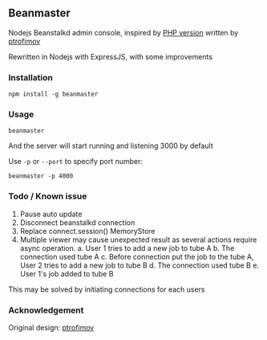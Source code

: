 ## Beanmaster

Nodejs Beanstalkd admin console, inspired by [PHP version](https://github.com/ptrofimov/beanstalk_console) written by [ptrofimov](https://github.com/ptrofimov)

Rewritten in Nodejs with ExpressJS, with some improvements

### Installation

```
npm install -g beanmaster
```

### Usage

```
beanmaster
```

And the server will start running and listening 3000 by default

Use `-p` or `--port` to specify port number:

```
beanmaster -p 4000
```


### Todo / Known issue

1. Pause auto update
2. Disconnect beanstalkd connection
3. Replace connect.session() MemoryStore
4. Multiple viewer may cause unexpected result as several actions require async operation.
  a. User 1 tries to add a new job to tube A
  b. The connection used tube A
  c. Before connection put the job to the tube A, User 2 tries to add a new job to tube B
  d. The connection used tube B
  e. User 1's job added to tube B

  This may be solved by initiating connections for each users

### Acknowledgement

Original design: [ptrofimov](https://github.com/ptrofimov)